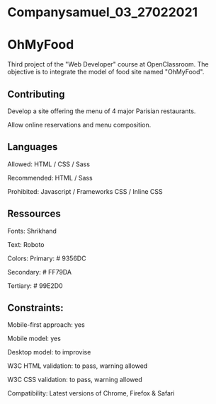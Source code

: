 # Companysamuel_03_27022021
# OhMyFood

Third project of the "Web Developer" course at OpenClassroom. The objective is to integrate the model of food site named "OhMyFood".



## Contributing
Develop a site offering the menu of 4 major Parisian restaurants.

Allow online reservations and menu composition.

## Languages
Allowed: HTML / CSS / Sass

Recommended: HTML / Sass

Prohibited: Javascript / Frameworks CSS / Inline CSS

## Ressources
Fonts: Shrikhand

Text: Roboto

Colors:
Primary: # 9356DC

Secondary: # FF79DA

Tertiary: # 99E2D0

## Constraints:

Mobile-first approach: yes

Mobile model: yes

Desktop model: to improvise

W3C HTML validation: to pass, warning allowed

W3C CSS validation: to pass, warning allowed

Compatibility: Latest versions of Chrome, Firefox & Safari

